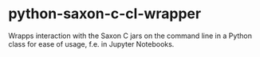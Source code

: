 # python-saxon-c-cl-wrapper
Wrapps interaction with the Saxon C jars on the command line in a Python class for ease of usage, f.e. in Jupyter Notebooks.
